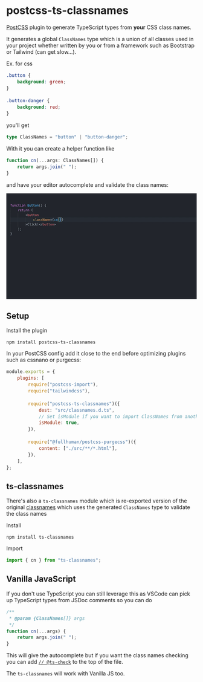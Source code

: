 # postcss-ts-classnames

[PostCSS][] plugin to generate TypeScript types from **your** CSS class names.

[postcss]: https://postcss.org/

It generates a global `ClassNames` type which is a union of all classes
used in your project whether written by you or from a framework such as
Bootstrap or Tailwind (can get slow...).

Ex. for css

```css
.button {
    background: green;
}

.button-danger {
    background: red;
}
```

you'll get

```ts
type ClassNames = "button" | "button-danger";
```

With it you can create a helper function like

```ts
function cn(...args: ClassNames[]) {
    return args.join(" ");
}
```

and have your editor autocomplete and validate the class names:

![vscode demo](.demos/autocomplete.gif?raw=true "VSCode demo")

## Setup

Install the plugin

    npm install postcss-ts-classnames

In your PostCSS config add it close to the end before optimizing plugins such
as cssnano or purgecss:

```js
module.exports = {
    plugins: [
        require("postcss-import"),
        require("tailwindcss"),

        require("postcss-ts-classnames")({
            dest: "src/classnames.d.ts",
            // Set isModule if you want to import ClassNames from another file
            isModule: true,
        }),

        require("@fullhuman/postcss-purgecss")({
            content: ["./src/**/*.html"],
        }),
    ],
};
```

## ts-classnames

There's also a `ts-classnames` module which is re-exported version of the
original [classnames][] which uses the generated `ClassNames` type to
validate the class names

[classnames]: https://www.npmjs.com/package/classnames

Install

    npm install ts-classnames

Import

```ts
import { cn } from "ts-classnames";
```

## Vanilla JavaScript

If you don't use TypeScript you can still leverage this as VSCode can pick up
TypeScript types from JSDoc comments so you can do

```js
/**
 * @param {ClassNames[]} args
 */
function cn(...args) {
    return args.join(" ");
}
```

This will give the autocomplete but if you want the class names checking you
can add [`// @ts-check`][js] to the top of the file.

The `ts-classnames` will work with Vanilla JS too.

[js]: https://github.com/microsoft/TypeScript/wiki/Type-Checking-JavaScript-Files
